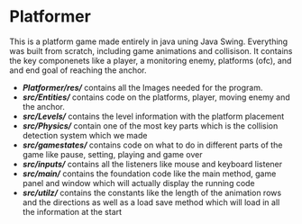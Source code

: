 # Platformer
This is a platform game made entirely in java uning Java Swing. Everything was built from scratch, including game animations and collisison.
It contains the key componenets like a player, a monitoring enemy, platforms (ofc), and and end goal of reaching the anchor.  

- ***Platformer/res/*** contains all the Images needed for the program. 
- ***src/Entities/*** contains code on the platforms, player, moving enemy and the anchor. 
- ***src/Levels/*** contains the level information with the platform placement 
- ***src/Physics/*** contain one of the most key parts which is the collision detection system which we made
- ***src/gamestates/*** contains code on what to do in different parts of the game like pause, setting, playing and game over
- ***src/inputs/*** contains all the listeners like mouse and keyboard listener
- ***src/main/*** contains the foundation code like the main method, game panel and window which will actually display the running code
- ***src/utilz/*** contains the constants like the length of the animation rows and the directions as well as a load save method which will load in all the information at the start
